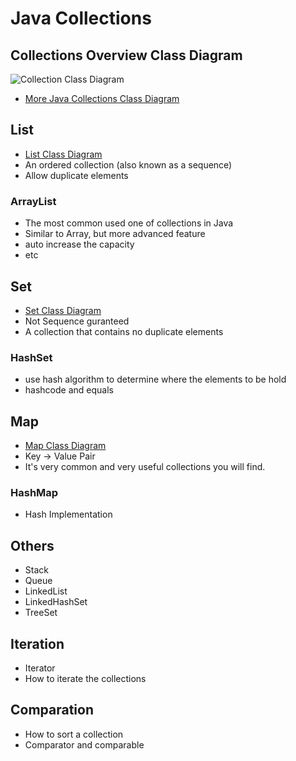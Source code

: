 # Java Collections

## Collections Overview Class Diagram
![Collection Class Diagram][collection-class-diagram]

  - [More Java Collections Class Diagram](http://www.karambelkar.info/2012/06/java-collections-uml-class-diagrams.html)

## List
  - [List Class Diagram](http://static.karambelkar.info/static/java_collections/Java-Collections_API-List-ImageMap.html)
  - An ordered collection (also known as a sequence)
  - Allow duplicate elements

### ArrayList
  - The most common used one of collections in Java
  - Similar to Array, but more advanced feature
  - auto increase the capacity
  - etc


## Set
  - [Set Class Diagram](http://static.karambelkar.info/static/java_collections/Java-Collections_API-Set-ImageMap.html)
  - Not Sequence guranteed
  - A collection that contains no duplicate elements
### HashSet
  - use hash algorithm to determine where the elements to be hold
  - hashcode and equals


## Map
 - [Map Class Diagram](http://static.karambelkar.info/static/java_collections/Java-Collections_Map-API-ImageMap.html)
 - Key -> Value Pair
 - It's very common and very useful collections you will find.
### HashMap
  - Hash Implementation

## Others
  - Stack
  - Queue
  - LinkedList
  - LinkedHashSet
  - TreeSet

## Iteration
  - Iterator
  - How to iterate the collections

## Comparation
  - How to sort a collection
  - Comparator and comparable


[collection-class-diagram]: http://static.karambelkar.info/static/java_collections/Java-Collections_API-Collection.png
[map-class-diagram]: http://static.karambelkar.info/static/java_collections/Java-Collections_Map-API.png